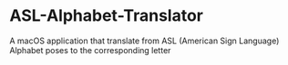 # ASL-Alphabet-Translator
A macOS application that translate from ASL (American Sign Language) Alphabet poses to the corresponding letter

